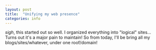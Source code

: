 ```yaml
---
layout: post
title:  "Unifying my web presence"
categories: info
---
```


_sigh_, this started out so well. I organized everything into "logical" sites...
Turns out it's a major pain to maintain! So from today, I'll be bring all my blogs/sites/whatever, under one roof/domain!